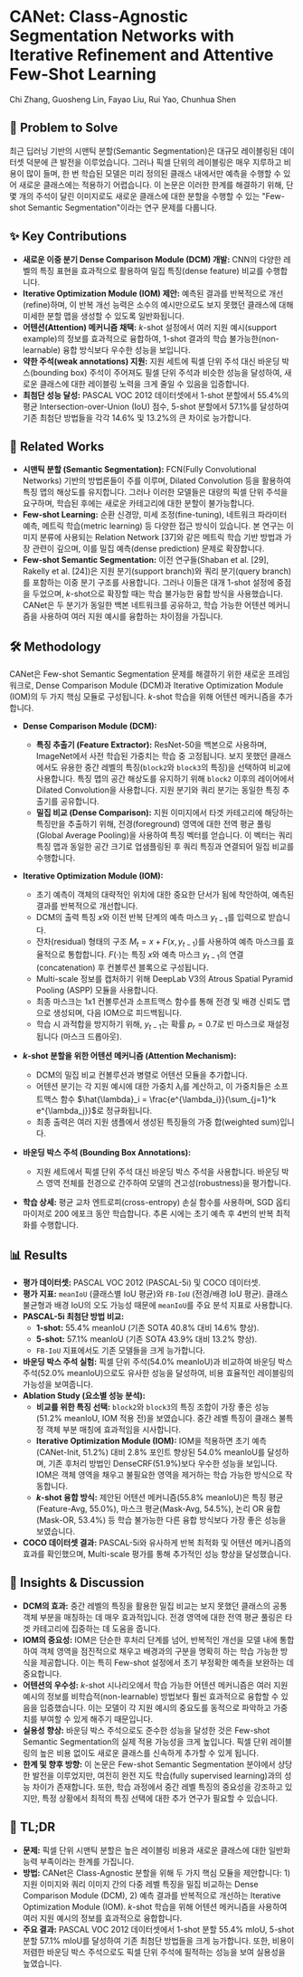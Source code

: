 # CANet: Class-Agnostic Segmentation Networks with Iterative Refinement and Attentive Few-Shot Learning

Chi Zhang, Guosheng Lin, Fayao Liu, Rui Yao, Chunhua Shen

## 🧩 Problem to Solve

최근 딥러닝 기반의 시맨틱 분할(Semantic Segmentation)은 대규모 레이블링된 데이터셋 덕분에 큰 발전을 이루었습니다. 그러나 픽셀 단위의 레이블링은 매우 지루하고 비용이 많이 들며, 한 번 학습된 모델은 미리 정의된 클래스 내에서만 예측을 수행할 수 있어 새로운 클래스에는 적용하기 어렵습니다. 이 논문은 이러한 한계를 해결하기 위해, 단 몇 개의 주석이 달린 이미지로도 새로운 클래스에 대한 분할을 수행할 수 있는 "Few-shot Semantic Segmentation"이라는 연구 문제를 다룹니다.

## ✨ Key Contributions

- **새로운 이중 분기 Dense Comparison Module (DCM) 개발:** CNN의 다양한 레벨의 특징 표현을 효과적으로 활용하여 밀집 특징(dense feature) 비교를 수행합니다.
- **Iterative Optimization Module (IOM) 제안:** 예측된 결과를 반복적으로 개선(refine)하며, 이 반복 개선 능력은 소수의 예시만으로도 보지 못했던 클래스에 대해 미세한 분할 맵을 생성할 수 있도록 일반화됩니다.
- **어텐션(Attention) 메커니즘 채택:** $k$-shot 설정에서 여러 지원 예시(support example)의 정보를 효과적으로 융합하여, 1-shot 결과의 학습 불가능한(non-learnable) 융합 방식보다 우수한 성능을 보입니다.
- **약한 주석(weak annotations) 지원:** 지원 세트에 픽셀 단위 주석 대신 바운딩 박스(bounding box) 주석이 주어져도 필셀 단위 주석과 비슷한 성능을 달성하여, 새로운 클래스에 대한 레이블링 노력을 크게 줄일 수 있음을 입증합니다.
- **최첨단 성능 달성:** PASCAL VOC 2012 데이터셋에서 1-shot 분할에서 55.4%의 평균 Intersection-over-Union (IoU) 점수, 5-shot 분할에서 57.1%를 달성하여 기존 최첨단 방법들을 각각 14.6% 및 13.2%의 큰 차이로 능가합니다.

## 📎 Related Works

- **시맨틱 분할 (Semantic Segmentation):** FCN(Fully Convolutional Networks) 기반의 방법론들이 주를 이루며, Dilated Convolution 등을 활용하여 특징 맵의 해상도를 유지합니다. 그러나 이러한 모델들은 대량의 픽셀 단위 주석을 요구하며, 학습된 후에는 새로운 카테고리에 대한 분할이 불가능합니다.
- **Few-shot Learning:** 순환 신경망, 미세 조정(fine-tuning), 네트워크 파라미터 예측, 메트릭 학습(metric learning) 등 다양한 접근 방식이 있습니다. 본 연구는 이미지 분류에 사용되는 Relation Network [37]와 같은 메트릭 학습 기반 방법과 가장 관련이 깊으며, 이를 밀집 예측(dense prediction) 문제로 확장합니다.
- **Few-shot Semantic Segmentation:** 이전 연구들(Shaban et al. [29], Rakelly et al. [24])은 지원 분기(support branch)와 쿼리 분기(query branch)를 포함하는 이중 분기 구조를 사용합니다. 그러나 이들은 대개 1-shot 설정에 중점을 두었으며, $k$-shot으로 확장할 때는 학습 불가능한 융합 방식을 사용했습니다. CANet은 두 분기가 동일한 백본 네트워크를 공유하고, 학습 가능한 어텐션 메커니즘을 사용하여 여러 지원 예시를 융합하는 차이점을 가집니다.

## 🛠️ Methodology

CANet은 Few-shot Semantic Segmentation 문제를 해결하기 위한 새로운 프레임워크로, Dense Comparison Module (DCM)과 Iterative Optimization Module (IOM)의 두 가지 핵심 모듈로 구성됩니다. $k$-shot 학습을 위해 어텐션 메커니즘을 추가합니다.

- **Dense Comparison Module (DCM):**

  - **특징 추출기 (Feature Extractor):** ResNet-50을 백본으로 사용하며, ImageNet에서 사전 학습된 가중치는 학습 중 고정됩니다. 보지 못했던 클래스에서도 유용한 중간 레벨의 특징(`block2`와 `block3`의 특징)을 선택하여 비교에 사용합니다. 특징 맵의 공간 해상도를 유지하기 위해 `block2` 이후의 레이어에서 Dilated Convolution을 사용합니다. 지원 분기와 쿼리 분기는 동일한 특징 추출기를 공유합니다.
  - **밀집 비교 (Dense Comparison):** 지원 이미지에서 타겟 카테고리에 해당하는 특징만을 추출하기 위해, 전경(foreground) 영역에 대한 전역 평균 풀링(Global Average Pooling)을 사용하여 특징 벡터를 얻습니다. 이 벡터는 쿼리 특징 맵과 동일한 공간 크기로 업샘플링된 후 쿼리 특징과 연결되어 밀집 비교를 수행합니다.

- **Iterative Optimization Module (IOM):**

  - 초기 예측이 객체의 대략적인 위치에 대한 중요한 단서가 됨에 착안하여, 예측된 결과를 반복적으로 개선합니다.
  - DCM의 출력 특징 $x$와 이전 반복 단계의 예측 마스크 $y_{t-1}$를 입력으로 받습니다.
  - 잔차(residual) 형태의 구조 $M_t = x + F(x, y_{t-1})$를 사용하여 예측 마스크를 효율적으로 통합합니다. $F(\cdot)$는 특징 $x$와 예측 마스크 $y_{t-1}$의 연결(concatenation) 후 컨볼루션 블록으로 구성됩니다.
  - Multi-scale 정보를 캡처하기 위해 DeepLab V3의 Atrous Spatial Pyramid Pooling (ASPP) 모듈을 사용합니다.
  - 최종 마스크는 1x1 컨볼루션과 소프트맥스 함수를 통해 전경 및 배경 신뢰도 맵으로 생성되며, 다음 IOM으로 피드백됩니다.
  - 학습 시 과적합을 방지하기 위해, $y_{t-1}$는 확률 $p_r=0.7$로 빈 마스크로 재설정됩니다 (마스크 드롭아웃).

- **$k$-shot 분할을 위한 어텐션 메커니즘 (Attention Mechanism):**

  - DCM의 밀집 비교 컨볼루션과 병렬로 어텐션 모듈을 추가합니다.
  - 어텐션 분기는 각 지원 예시에 대한 가중치 $\lambda_i$를 계산하고, 이 가중치들은 소프트맥스 함수 $\hat{\lambda}_i = \frac{e^{\lambda_i}}{\sum_{j=1}^k e^{\lambda_j}}$로 정규화됩니다.
  - 최종 출력은 여러 지원 샘플에서 생성된 특징들의 가중 합(weighted sum)입니다.

- **바운딩 박스 주석 (Bounding Box Annotations):**

  - 지원 세트에서 픽셀 단위 주석 대신 바운딩 박스 주석을 사용합니다. 바운딩 박스 영역 전체를 전경으로 간주하여 모델의 견고성(robustness)을 평가합니다.

- **학습 상세:** 평균 교차 엔트로피(cross-entropy) 손실 함수를 사용하며, SGD 옵티마이저로 200 에포크 동안 학습합니다. 추론 시에는 초기 예측 후 4번의 반복 최적화를 수행합니다.

## 📊 Results

- **평가 데이터셋:** PASCAL VOC 2012 (PASCAL-5i) 및 COCO 데이터셋.
- **평가 지표:** `meanIoU` (클래스별 IoU 평균)와 `FB-IoU` (전경/배경 IoU 평균). 클래스 불균형과 배경 IoU의 오도 가능성 때문에 `meanIoU`를 주요 분석 지표로 사용합니다.
- **PASCAL-5i 최첨단 방법 비교:**
  - **1-shot:** 55.4% meanIoU (기존 SOTA 40.8% 대비 14.6% 향상).
  - **5-shot:** 57.1% meanIoU (기존 SOTA 43.9% 대비 13.2% 향상).
  - `FB-IoU` 지표에서도 기존 모델들을 크게 능가합니다.
- **바운딩 박스 주석 실험:** 픽셀 단위 주석(54.0% meanIoU)과 비교하여 바운딩 박스 주석(52.0% meanIoU)으로도 유사한 성능을 달성하여, 비용 효율적인 레이블링의 가능성을 보여줍니다.
- **Ablation Study (요소별 성능 분석):**
  - **비교를 위한 특징 선택:** `block2`와 `block3`의 특징 조합이 가장 좋은 성능(51.2% meanIoU, IOM 적용 전)을 보였습니다. 중간 레벨 특징이 클래스 불특정 객체 부분 매칭에 효과적임을 시사합니다.
  - **Iterative Optimization Module (IOM):** IOM을 적용하면 초기 예측(CANet-Init, 51.2%) 대비 2.8% 포인트 향상된 54.0% meanIoU를 달성하며, 기존 후처리 방법인 DenseCRF(51.9%)보다 우수한 성능을 보입니다. IOM은 객체 영역을 채우고 불필요한 영역을 제거하는 학습 가능한 방식으로 작동합니다.
  - **$k$-shot 융합 방식:** 제안된 어텐션 메커니즘(55.8% meanIoU)은 특징 평균(Feature-Avg, 55.0%), 마스크 평균(Mask-Avg, 54.5%), 논리 OR 융합(Mask-OR, 53.4%) 등 학습 불가능한 다른 융합 방식보다 가장 좋은 성능을 보였습니다.
- **COCO 데이터셋 결과:** PASCAL-5i와 유사하게 반복 최적화 및 어텐션 메커니즘의 효과를 확인했으며, Multi-scale 평가를 통해 추가적인 성능 향상을 달성했습니다.

## 🧠 Insights & Discussion

- **DCM의 효과:** 중간 레벨의 특징을 활용한 밀집 비교는 보지 못했던 클래스의 공통 객체 부분을 매칭하는 데 매우 효과적입니다. 전경 영역에 대한 전역 평균 풀링은 타겟 카테고리에 집중하는 데 도움을 줍니다.
- **IOM의 중요성:** IOM은 단순한 후처리 단계를 넘어, 반복적인 개선을 모델 내에 통합하여 객체 영역을 점진적으로 채우고 배경과의 구분을 명확히 하는 학습 가능한 방식을 제공합니다. 이는 특히 Few-shot 설정에서 초기 부정확한 예측을 보완하는 데 중요합니다.
- **어텐션의 우수성:** $k$-shot 시나리오에서 학습 가능한 어텐션 메커니즘은 여러 지원 예시의 정보를 비학습적(non-learnable) 방법보다 훨씬 효과적으로 융합할 수 있음을 입증했습니다. 이는 모델이 각 지원 예시의 중요도를 동적으로 파악하고 가중치를 부여할 수 있게 해주기 때문입니다.
- **실용성 향상:** 바운딩 박스 주석으로도 준수한 성능을 달성한 것은 Few-shot Semantic Segmentation의 실제 적용 가능성을 크게 높입니다. 픽셀 단위 레이블링의 높은 비용 없이도 새로운 클래스를 신속하게 추가할 수 있게 됩니다.
- **한계 및 향후 방향:** 이 논문은 Few-shot Semantic Segmentation 분야에서 상당한 발전을 이루었지만, 여전히 완전 지도 학습(fully supervised learning)과의 성능 차이가 존재합니다. 또한, 학습 과정에서 중간 레벨 특징의 중요성을 강조하고 있지만, 특정 상황에서 최적의 특징 선택에 대한 추가 연구가 필요할 수 있습니다.

## 📌 TL;DR

- **문제:** 픽셀 단위 시맨틱 분할은 높은 레이블링 비용과 새로운 클래스에 대한 일반화 능력 부족이라는 한계를 가집니다.
- **방법:** CANet은 Class-Agnostic 분할을 위해 두 가지 핵심 모듈을 제안합니다: 1) 지원 이미지와 쿼리 이미지 간의 다중 레벨 특징을 밀집 비교하는 Dense Comparison Module (DCM), 2) 예측 결과를 반복적으로 개선하는 Iterative Optimization Module (IOM). $k$-shot 학습을 위해 어텐션 메커니즘을 사용하여 여러 지원 예시의 정보를 효과적으로 융합합니다.
- **주요 결과:** PASCAL VOC 2012 데이터셋에서 1-shot 분할 55.4% mIoU, 5-shot 분할 57.1% mIoU를 달성하여 기존 최첨단 방법들을 크게 능가합니다. 또한, 비용이 저렴한 바운딩 박스 주석으로도 픽셀 단위 주석에 필적하는 성능을 보여 실용성을 높였습니다.
